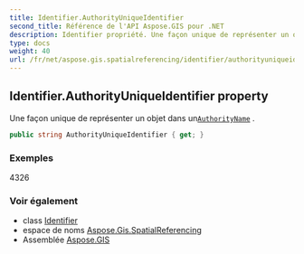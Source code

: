 ```yaml
---
title: Identifier.AuthorityUniqueIdentifier
second_title: Référence de l'API Aspose.GIS pour .NET
description: Identifier propriété. Une façon unique de représenter un objet dans unAuthorityName .
type: docs
weight: 40
url: /fr/net/aspose.gis.spatialreferencing/identifier/authorityuniqueidentifier/
---
```

## Identifier.AuthorityUniqueIdentifier property

Une façon unique de représenter un objet dans un[`AuthorityName`](../authorityname/) .

```csharp
public string AuthorityUniqueIdentifier { get; }
```

### Exemples

4326

### Voir également

* class [Identifier](../)
* espace de noms [Aspose.Gis.SpatialReferencing](../../identifier/)
* Assemblée [Aspose.GIS](../../../)


